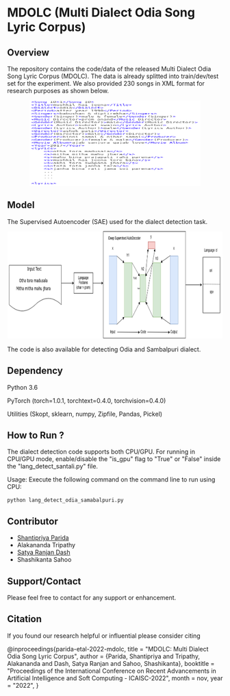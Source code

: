 # MDOLC (Multi Dialect Odia Song Lyric Corpus)

Overview
---------
The repository contains the code/data of the released Multi Dialect Odia Song Lyric Corpus (MDOLC). The data is already splitted into train/dev/test set for the experiment. We also provided 230 songs in XML format for research purposes as shown below.

<p align="center">
  <img src="odia_lyric.png" width="400" height="200">
</p>

Model
-------
The Supervised Autoencoder (SAE) used for the dialect detection task. 

<p align="center">
  <img src="model_lyric.png" width="900" height="250">
</p>

The code is also available for detecting Odia and Sambalpuri dialect. 

Dependency
----------

Python 3.6

PyTorch (torch=1.0.1, torchtext=0.4.0, torchvision=0.4.0)

Utilities (Skopt, sklearn, numpy, Zipfile, Pandas, Pickel) 

How to Run ?
-------------
The dialect detection code supports both CPU/GPU. For running in CPU/GPU mode, enable/disable the "is_gpu" flag to "True" or "False" inside the "lang_detect_santali.py" file. 

Usage: Execute the following command on the command line to run using CPU:
```
python lang_detect_odia_samabalpuri.py
```

Contributor
------------
- [Shantipriya Parida](https://www.shantipriya.me/)
- Alakananda Tripathy
- [Satya Ranjan Dash](https://ksca.kiit.ac.in/profiles/satya-ranjan-dash/)
- Shashikanta Sahoo

Support/Contact
---------------
Please feel free to contact for any support or enhancement.


Citation
--------

If you found our research helpful or influential please consider citing

@inproceedings{parida-etal-2022-mdolc,
    title = "MDOLC: Multi Dialect Odia Song Lyric Corpus",
    author = {Parida, Shantipriya  and
      Tripathy, Alakananda   and
      Dash, Satya Ranjan   and
      Sahoo, Shashikanta},
    booktitle = "Proceedings of the International Conference on Recent Advancements in Artificial Intelligence and Soft Computing - ICAISC-2022",
    month = nov,
    year = "2022",
  }
